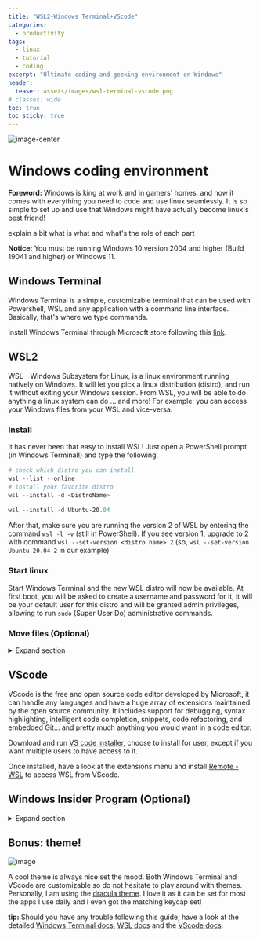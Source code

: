 ```yaml
---
title: "WSL2+Windows Terminal+VScode"
categories:
  - productivity
tags:
  - linux
  - tutorial
  - coding
excerpt: "Ultimate coding and geeking environment on Windows"
header:
  teaser: assets/images/wsl-terminal-vscode.png
# classes: wide
toc: true
toc_sticky: true
---
```

![image-center](/{{page.header.teaser}})

# Windows coding environment

<div class="notice--info">

**Foreword:** Windows is king at work and in gamers' homes, and now it comes with everything you need to code and use linux seamlessly. It is so simple to set up and use that Windows might have actually become linux's best friend! 

</div>

explain a bit what is what and what's the role of each part

<div class="notice--warning">

**Notice:** You must be running Windows 10 version 2004 and higher (Build 19041 and higher) or Windows 11.

</div>

## Windows Terminal

Windows Terminal is a simple, customizable terminal that can be used with Powershell, WSL and any application with a command line interface. Basically, that's where we type commands.

Install Windows Terminal through Microsoft store following this [link](https://aka.ms/terminal).

## WSL2

WSL - Windows Subsystem for Linux, is a linux environment running natively on Windows. It will let you pick a linux distribution (distro), and run it without exiting your Windows session. From WSL, you will be able to do anything a linux system can do ... and more! For example: you can access your Windows files from your WSL and vice-versa.

### Install
It has never been that easy to install WSL! Just open a PowerShell prompt (in Windows Terminal!) and type the following.

```powershell PowerShell codeCopyEnabled
# check which distro you can install
wsl --list --online
# install your favorite distro
wsl --install -d <DistroName> 
```
```powershell Example codeCopyEnabled
wsl --install -d Ubuntu-20.04
```

After that, make sure you are running the version 2 of WSL by entering the command `wsl -l -v` (still in PowerShell). If you see version 1, upgrade to 2 with command `wsl --set-version <distro name> 2` (so, `wsl --set-version Ubuntu-20.04 2` in our example)


### Start linux
Start Windows Terminal and the new WSL distro will now be available. At first boot, you will be asked to create a username and password for it, it will be your default user for this distro and will be granted admin privileges, allowing to run `sudo` (Super User Do) administrative commands.


### Move files (Optional)

<details>
  <summary markdown="1"> Expand section </summary>

  WSL file system is a .vhdx file that Windows will store on your C drive by default. If you want to move that somewhere else, what you need to do is actually export your distro somewhere and reimport it from there.

  1. confirm your username (the one you choose at [first start](#start-linux) of your distro) by running command `whoami` in your distro

  > From here, everything happens on PowerShell, replace Ubuntu-20.04 by your distro name (`wsl -l`)

  2. export your distro (this takes time)

  ```powershell codeCopyEnabled
  mkdir D:\temp # we will delete this at the end
  wsl --export Ubuntu-20.04 D:\WSL\Ubuntu-20.04.tar
  ```
  3. delete your existing distro with `wsl --unregister Ubuntu`

  4. reimport your distro to the new location (this also takes time)

  ```powershell codeCopyEnabled
  mkdir D:\WSL
  wsl --import Ubuntu-20.04 D:\WSL\ D:\temp\Ubuntu-20.04.tar
  ```

  5. switch default user to you

  ```powershell codeCopyEnabled
  cd $env:USERPROFILE\AppData\Local\Microsoft\WindowsApps
  ubuntu config --default-user your-username
  ```
  restart and it's done!
</details>

## VScode

VScode is the free and open source code editor developed by Microsoft, it can handle any languages and have a huge array of extensions maintained by the open source community. It includes support for debugging, syntax highlighting, intelligent code completion, snippets, code refactoring, and embedded Git... and pretty much anything you would want in a code editor.

Download and run [VS code installer](https://go.microsoft.com/fwlink/?LinkID=534107), choose to install for user, except if you want multiple users to have access to it.

Once installed, have a look at the extensions menu and install [Remote - WSL](https://marketplace.visualstudio.com/items?itemName=ms-vscode-remote.remote-wsl) to access WSL from VScode.

## Windows Insider Program (Optional)



<details>
  <summary markdown="1"> Expand section </summary>

  ![image-center](/assets/images/Windows_Insider_Ninjacat_Trex.jpg)

  <div class="notice--warning">

  **Notice:** This step is totally optional as it will have significant impact on your whole PC and not just your coding experience.

  </div>

  Joining the Windows Insider Program lets you receive the new updates and features of Windows early, it is a really cool thing if you want to have the latest improvements for all the things described in this blog post. It also means that you will be bumped up to the latest build of Windows 11 automatically and some things might be a little more unstable there.

  Personally, I chose to join the Insider Program on their most advanced channel (dev) to receive the most up to date build of Windows. I honestly did not notice any bugs or instability and it has allowed me to use the latest improvements of WSL, like running GUI apps from WSL natively. This is so great that I would not go back.

  Once again, the choice is up to you, maybe something to consider at a later stage if you end up needing some unreleased features.

  For the registration process, you can refer to [MS official doc](https://insider.windows.com/en-us/getting-started)
</details>

## Bonus: theme!

![image](https://draculatheme.com/static/img/screenshots/visual-studio-code.png)

A cool theme is always nice set the mood. Both Windows Terminal and VScode are customizable so do not hesitate to play around with themes. Personally, I am using the [dracula theme](https://draculatheme.com/). I love it as it can be set for most the apps I use daily and I even got the matching keycap set!

<div class="notice--info">

**tip:** Should you have any trouble following this guide, have a look at the detailed [Windows Terminal docs](https://docs.microsoft.com/en-us/windows/terminal/install), [WSL docs](https://docs.microsoft.com/en-us/windows/wsl/install) and the [VScode docs](https://code.visualstudio.com/docs/setup/windows).

</div>